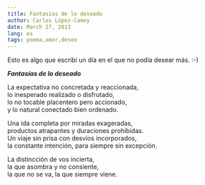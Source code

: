 ```yaml
---
title: Fantasías de lo deseado
author: Carlos López-Camey
date: March 27, 2013
lang: es
tags: poema,amor,deseo
---
```


Esto es algo que escribí un día en el que no podía desear más. :-)

___Fantasías de lo deseado___

La expectativa no concretada y reaccionada,  <br />
lo inesperado realizado o disfrutado, <br />
lo no tocable placentero pero accionado, <br />
y lo natural conectado bien ordenado. <br />

Una ida completa por miradas exageradas, <br />
productos atrapantes y duraciones prohibidas. <br />
Un viaje sin prisa con desvíos incorporados, <br />
la constante intención, para siempre sin excepción. <br />

La distincción de vos incierta, <br />
la que asombra y no consiente, <br />
la que no se va, la que siempre viene. <br />